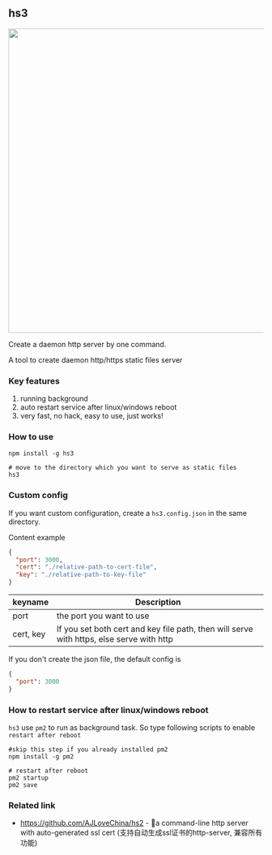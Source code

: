 ## hs3 

<p align='center'>
    <image src='./screenshots/hs3.png' width='600' />
</p>

Create a daemon http server by one command.

A tool to create daemon http/https static files server

### Key features
1. running background
2. auto restart service after linux/windows reboot
3. very fast, no hack, easy to use, just works!

### How to use
```shell
npm install -g hs3

# move to the directory which you want to serve as static files 
hs3
```

### Custom config
If you want custom configuration,  create a `hs3.config.json` in the same directory.

Content example
```json
{
  "port": 3000,
  "cert": "./relative-path-to-cert-file",
  "key": "./relative-path-to-key-file"
}
```

| keyname   | Description                                                                              |
|-----------|------------------------------------------------------------------------------------------|
| port      | the port you want to use                                                                 |
| cert, key | If you set both cert and key file path, then will serve with https, else serve with http |



If you don't create the json file, the default config is
```json
{
  "port": 3000
}
```


### How to restart service after linux/windows reboot
`hs3` use `pm2` to run as background task. So type following scripts to enable `restart after reboot`
```shell
#skip this step if you already installed pm2
npm install -g pm2

# restart after reboot
pm2 startup
pm2 save
```


### Related link
- https://github.com/AJLoveChina/hs2 - 💪a command-line http server with auto-generated ssl cert (支持自动生成ssl证书的http-server, 兼容所有功能)

